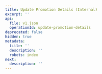```yaml
---
title: Update Promotion Details (Internal)
excerpt: ''
api:
  file: v1.json
  operationId: update-promotion-details
deprecated: false
hidden: true
metadata:
  title: ''
  description: ''
  robots: index
next:
  description: ''
---
```

<br />
